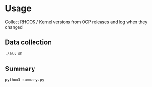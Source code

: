 # Usage

Collect RHCOS / Kernel versions from OCP releases and log when they changed

## Data collection
```bash
./all.sh
```

## Summary
```python
python3 summary.py
```
